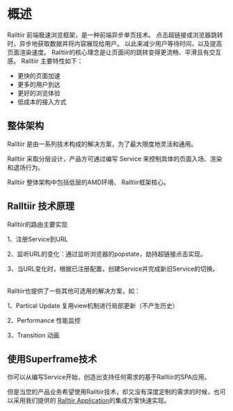 # 概述

Ralltiir 前端极速浏览框架，是一种前端异步单页技术。
点击超链接或浏览器跳转时，异步地获取数据并将内容展现给用户。
以此来减少用户等待时间，以及提高页面渲染速度。
Ralltiir的核心理念是让页面间的跳转变得更流畅、平滑且有交互感。
Ralltiir 主要特性如下：

* 更快的页面加速
* 更多的用户到达
* 更好的浏览体验
* 低成本的接入方式

## 整体架构

Ralltiir 是由一系列技术构成的解决方案，为了最大限度地灵活和通用。

Ralltiir 采取分层设计，产品方可通过编写 Service 来控制具体的页面入场、渲染和退场行为。

Ralltiir 整体架构中包括低层的AMD环境、 Ralltiir框架核心。

## Ralltiir 技术原理

Ralltiir的路由主要实现

1、注册Service到URL

2、监听URL的变化：通过监听浏览器的popstate，劫持超链接点击实现。

3、当URL变化时，根据已注册配置，创建Service并完成新旧Service的切换。


<br>
Ralltiir也提供了一些其他可选用的解决方案，如：

1、Partical Update 复用view机制进行局部更新（不产生历史）

2、Performance 性能监控

3、Transition 动画

## 使用Superframe技术

你可以从编写Service开始，创造出支持任何需求的基于Ralltiir的SPA应用。

但是当您的产品业务希望使用Ralltiir技术，却又没有深度定制的需求的时候，也可以采用我们提供的 [Ralltiir Application](https://ralltiir.github.io/ralltiir-application/)的集成方案快速实现。
